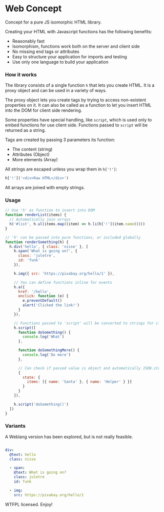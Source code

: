 # Web Concept

Concept for a pure JS isomorphic HTML library.

Creating your HTML with Javascript functions has the following benefits:

- Reasonably fast
- Isomorphism, functions work both on the server and client side
- No missing end tags or attributes
- Easy to structure your application for imports and testing
- Use only one language to build your application

### How it works

The library consists of a single function `h` that lets you create HTML. It is a proxy object and can be used in a variety of ways.

The proxy object lets you create tags by trying to access non-existent properties on it. It can also be called as a function to let you insert HTML into the DOM for client side rendering.

Some properties have special handling, like `script`, which is used only to embed functions for use client side. Functions passed to `script` will be returned as a string.

Tags are created by passing 3 parameters its function:

- The content (string)
- Attributes (Object)
- More elements (Array)

All strings are escaped unless you wrap them in `h['!']`:

```js
h['!']('<div>Raw HTML</div>')
```

All arrays are joined with empty strings.

### Usage

```js
// Use 'h' as function to insert into DOM
function renderList(items) {
  // Automatically join arrays
  h('#list', h.ul(items.map((item) => h.li(h['!'](item.name)))))
}

// 'h' can be passed into pure functions, or included globally
function renderSomething(h) {
  h.div('hello', { class: 'nisse' }, [
    h.span('What is going on?', {
      class: 'juletre',
      id: 'funk'
    }),

    h.img({ src: 'https://pixabay.org/hello/1' }),

    // You can define functions inline for events
    h.a({
      href: '/hello',
      onclick: function (e) {
        e.preventDefault()
        alert('Clicked the link!')
      }
    }),

    // Functions passed to 'script' will be converted to strings for client side use
    h.script([
      function doSomething() {
        console.log('What')
      },

      function doSomethingMore() {
        console.log('Do more')
      },

      // Can check if passed value is object and automatically JSON.stringify
      {
        state: {
          items: [{ name: 'Santa' }, { name: 'Helper' } }]
        }
      }
    ]),

    h.script('doSomething()')
  ])
}
```

### Variants

A Weblang version has been explored, but is not really feasible.

```yaml

div:
  @text: hello
  class: nisse

  - span:
    @text: What is going on?
    class: juletre
    id: funk

  - img:
    src: https://pixabay.org/hello/1
```

WTFPL licensed. Enjoy!
